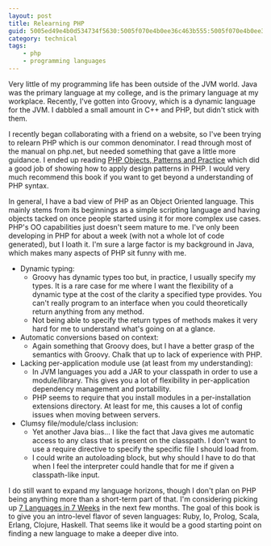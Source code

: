 ```yaml
---
layout: post
title: Relearning PHP
guid: 5005ed49e4b0d534734f5630:5005f070e4b0ee36c463b555:5005f070e4b0ee36c463b583
category: technical
tags:
    - php
    - programming languages
---
```

Very little of my programming life has been outside of the JVM world.  Java was the primary language at my college, and is the primary language at my workplace.  Recently, I've gotten into Groovy, which is a dynamic language for the JVM.  I dabbled a small amount in C++ and PHP, but didn't stick with them.

I recently began collaborating with a friend on a website, so I've been trying to relearn PHP which is our common denominator.  I read through most of the manual on php.net, but needed something that gave a little more guidance.  I ended up reading [PHP Objects, Patterns and Practice](http://www.amazon.com/Objects-Patterns-Practice-Experts-Source/dp/143022925X/ref=sr_1_2?ie=UTF8&qid=1330477190&sr=8-2) which did a good job of showing how to apply design patterns in PHP.  I would very much recommend this book if you want to get beyond a understanding of PHP syntax.

In general, I have a bad view of PHP as an Object Oriented language.  This mainly stems from its beginnings as a simple scripting language and having objects tacked on once people started using it for more complex use cases.  PHP's OO capabilities just doesn't seem mature to me.  I've only been developing in PHP for about a week (with not a whole lot of code generated), but I loath it.  I'm sure a large factor is my background in Java, which makes many aspects of PHP sit funny with me.

- Dynamic typing:
    - Groovy has dynamic types too but, in practice, I usually specify my types.  It is a rare case for me where I want the flexibility of a dynamic type at the cost of the clarity a specified type provides.  You can't really program to an interface when you could theoretically return anything from any method.
    - Not being able to specify the return types of methods makes it very hard for me to understand what's going on at a glance.
- Automatic conversions based on context:
    - Again something that Groovy does, but I have a better grasp of the semantics with Groovy.  Chalk that up to lack of experience with PHP.
- Lacking per-application module use (at least from my understanding):
    - In JVM languages you add a JAR to your classpath in order to use a module/library.  This gives you a lot of flexibility in per-application dependency management and portability.
    - PHP seems to require that you install modules in a per-installation extensions directory.  At least for me, this causes a lot of config issues when moving between servers.
- Clumsy file/module/class inclusion:
    - Yet another Java bias...  I like the fact that Java gives me automatic access to any class that is present on the classpath.  I don't want to use a require directive to specify the specific file I should load from.
    - I could write an autoloading block, but why should I have to do that when I feel the interpreter could handle that for me if given a classpath-like input.

I do still want to expand my language horizons, though I don't plan on PHP being anything more than a short-term part of that.  I'm considering picking up [7 Languages in 7 Weeks](http://www.amazon.com/Seven-Languages-Weeks-Programming-Programmers/dp/193435659X) in the next few months.  The goal of this book is to give you an intro-level flavor of seven languages: Ruby, Io, Prolog, Scala, Erlang, Clojure, Haskell.  That seems like it would be a good starting point on finding a new language to make a deeper dive into.
